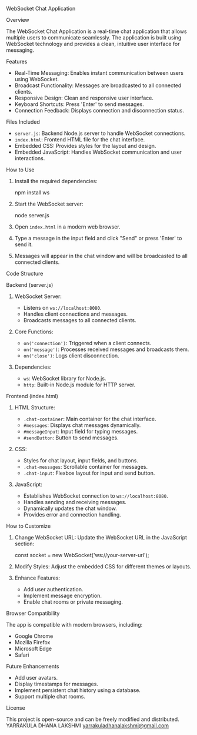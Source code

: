 WebSocket Chat Application

 Overview

The WebSocket Chat Application is a real-time chat application that allows multiple users to communicate seamlessly. The application is built using WebSocket technology and provides a clean, intuitive user interface for messaging.

Features

- Real-Time Messaging: Enables instant communication between users using WebSocket.
- Broadcast Functionality: Messages are broadcasted to all connected clients.
- Responsive Design: Clean and responsive user interface.
- Keyboard Shortcuts: Press 'Enter' to send messages.
- Connection Feedback: Displays connection and disconnection status.

Files Included

- `server.js`: Backend Node.js server to handle WebSocket connections.
- `index.html`: Frontend HTML file for the chat interface.
- Embedded CSS: Provides styles for the layout and design.
- Embedded JavaScript: Handles WebSocket communication and user interactions.

How to Use

1. Install the required dependencies:
  
   npm install ws
 

2. Start the WebSocket server:
  
   node server.js
  

3. Open `index.html` in a modern web browser.

4. Type a message in the input field and click "Send" or press 'Enter' to send it.

5. Messages will appear in the chat window and will be broadcasted to all connected clients.

 Code Structure

 Backend (server.js)

1. WebSocket Server:
   - Listens on `ws://localhost:8080`.
   - Handles client connections and messages.
   - Broadcasts messages to all connected clients.

2. Core Functions:
   - `on('connection')`: Triggered when a client connects.
   - `on('message')`: Processes received messages and broadcasts them.
   - `on('close')`: Logs client disconnection.

3. Dependencies:
   - `ws`: WebSocket library for Node.js.
   - `http`: Built-in Node.js module for HTTP server.

 Frontend (index.html)

1. HTML Structure:
   - `.chat-container`: Main container for the chat interface.
   - `#messages`: Displays chat messages dynamically.
   - `#messageInput`: Input field for typing messages.
   - `#sendButton`: Button to send messages.

2. CSS:
   - Styles for chat layout, input fields, and buttons.
   - `.chat-messages`: Scrollable container for messages.
   - `.chat-input`: Flexbox layout for input and send button.

3. JavaScript:
   - Establishes WebSocket connection to `ws://localhost:8080`.
   - Handles sending and receiving messages.
   - Dynamically updates the chat window.
   - Provides error and connection handling.

 How to Customize

1. Change WebSocket URL:
   Update the WebSocket URL in the JavaScript section:
   
   const socket = new WebSocket('ws://your-server-url');
  

2. Modify Styles:
   Adjust the embedded CSS for different themes or layouts.

3. Enhance Features:
   - Add user authentication.
   - Implement message encryption.
   - Enable chat rooms or private messaging.

 Browser Compatibility

The app is compatible with modern browsers, including:

- Google Chrome
- Mozilla Firefox
- Microsoft Edge
- Safari

 Future Enhancements

- Add user avatars.
- Display timestamps for messages.
- Implement persistent chat history using a database.
- Support multiple chat rooms.

License

This project is open-source and can be freely modified and distributed.
YARRAKULA DHANA LAKSHMI
yarrakuladhanalakshmi@gmail.com

